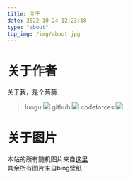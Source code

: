 ```yaml
---
title: 关于
date: 2022-10-24 12:23:18
type: "about"
top_img: /img/about.jpg
---
```

# 关于作者
关于我，是个蒟蒻
> luogu:[![](https://img.shields.io/badge/Luogu-mushvase-green)](https://www.luogu.com.cn/user/289608)
> github:[![](https://img.shields.io/badge/github-felixesintot-blueviolet)](https://github.com/felixesintot/)
> codeforces:[![](https://img.shields.io/badge/codeforces-felixesintot-blue)](https://codeforces.com/profile/felixesintot)
# 关于图片
本站的所有随机图片来自[这里](https://picsum.photos)  
其余所有图片来自bing壁纸